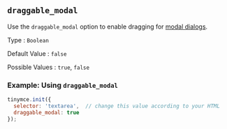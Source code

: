 ## `draggable_modal`

Use the `draggable_modal` option to enable dragging for [modal dialogs]({{site.baseurl}}/ui-components/dialog/).

Type
: `Boolean`

Default Value
: `false`

Possible Values
: `true`, `false`

### Example: Using `draggable_modal`

```js
tinymce.init({
  selector: 'textarea',  // change this value according to your HTML
  draggable_modal: true
});
```
